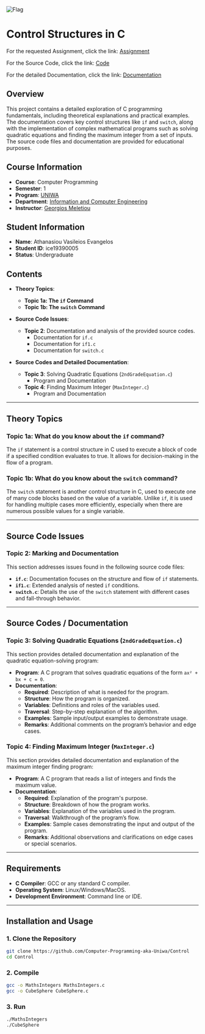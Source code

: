 ![Flag](https://upload.wikimedia.org/wikipedia/commons/thumb/a/a5/Flag_of_the_United_Kingdom_%281-2%29.svg/255px-Flag_of_the_United_Kingdom_%281-2%29.svg.png)

# Control Structures in C

For the requested Assignment, click the link:
[Assignment](Assignment/)

For the Source Code, click the link:
[Code](Code/)

For the detailed Documentation, click the link:
[Documentation](Documentation/)

## Overview

This project contains a detailed exploration of C programming fundamentals, including theoretical explanations and practical examples. The documentation covers key control structures like `if` and `switch`, along with the implementation of complex mathematical programs such as solving quadratic equations and finding the maximum integer from a set of inputs. The source code files and documentation are provided for educational purposes.

## Course Information
- **Course**: Computer Programming
- **Semester**: 1
- **Program**: [UNIWA](https://www.uniwa.gr/)
- **Department**: [Information and Computer Engineering](https://ice.uniwa.gr/)
- **Instructor**: [Georgios Meletiou](https://ice.uniwa.gr/emd_person/17562/)

## Student Information
- **Name**: Athanasiou Vasileios Evangelos
- **Student ID**: ice19390005
- **Status**: Undergraduate

## Contents

- **Theory Topics**:
  - **Topic 1a: The `if` Command** 
  - **Topic 1b: The `switch` Command** 

- **Source Code Issues**:
  - **Topic 2**: Documentation and analysis of the provided source codes.
    - Documentation for `if.c` 
    - Documentation for `if1.c` 
    - Documentation for `switch.c` 

- **Source Codes and Detailed Documentation**:
  - **Topic 3**: Solving Quadratic Equations (`2ndGradeEquation.c`)
    - Program and Documentation
  - **Topic 4**: Finding Maximum Integer (`MaxInteger.c`)
    - Program and Documentation

---

## Theory Topics

### Topic 1a: What do you know about the `if` command?

The `if` statement is a control structure in C used to execute a block of code if a specified condition evaluates to true. It allows for decision-making in the flow of a program.

### Topic 1b: What do you know about the `switch` command?

The `switch` statement is another control structure in C, used to execute one of many code blocks based on the value of a variable. Unlike `if`, it is used for handling multiple cases more efficiently, especially when there are numerous possible values for a single variable.

---

## Source Code Issues

### Topic 2: Marking and Documentation

This section addresses issues found in the following source code files:
- **`if.c`**: Documentation focuses on the structure and flow of `if` statements.
- **`if1.c`**: Extended analysis of nested `if` conditions.
- **`switch.c`**: Details the use of the `switch` statement with different cases and fall-through behavior.

---

## Source Codes / Documentation

### Topic 3: Solving Quadratic Equations (`2ndGradeEquation.c`)

This section provides detailed documentation and explanation of the quadratic equation-solving program:
- **Program**: A C program that solves quadratic equations of the form `ax² + bx + c = 0`.
- **Documentation**:
  - **Required**: Description of what is needed for the program.
  - **Structure**: How the program is organized.
  - **Variables**: Definitions and roles of the variables used.
  - **Traversal**: Step-by-step explanation of the algorithm.
  - **Examples**: Sample input/output examples to demonstrate usage.
  - **Remarks**: Additional comments on the program’s behavior and edge cases.

### Topic 4: Finding Maximum Integer (`MaxInteger.c`)

This section provides detailed documentation and explanation of the maximum integer finding program:
- **Program**: A C program that reads a list of integers and finds the maximum value.
- **Documentation**:
  - **Required**: Explanation of the program's purpose.
  - **Structure**: Breakdown of how the program works.
  - **Variables**: Explanation of the variables used in the program.
  - **Traversal**: Walkthrough of the program’s flow.
  - **Examples**: Sample cases demonstrating the input and output of the program.
  - **Remarks**: Additional observations and clarifications on edge cases or special scenarios.

---

## Requirements

- **C Compiler**: GCC or any standard C compiler.
- **Operating System**: Linux/Windows/MacOS.
- **Development Environment**: Command line or IDE.

---

## Installation and Usage

### 1. Clone the Repository
```bash
git clone https://github.com/Computer-Programming-aka-Uniwa/Control
cd Control
```
### 2. Compile
```bash
gcc -o MathsIntegers MathsIntegers.c
gcc -o CubeSphere CubeSphere.c
```

### 3. Run
```bash
./MathsIntegers
./CubeSphere
```
